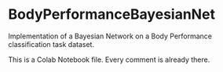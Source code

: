 # BodyPerformanceBayesianNet
Implementation of a Bayesian Network on a Body Performance classification task dataset.

This is a Colab Notebook file. Every comment is already there.

